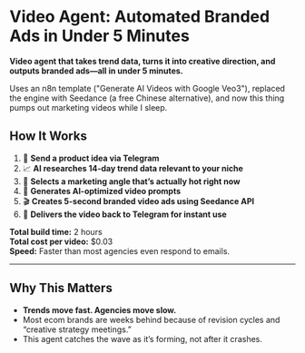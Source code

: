 # Video Agent: Automated Branded Ads in Under 5 Minutes

**Video agent that takes trend data, turns it into creative direction, and outputs branded ads—all in under 5 minutes.**

Uses an n8n template ("Generate AI Videos with Google Veo3"), replaced the engine with Seedance (a free Chinese alternative), and now this thing pumps out marketing videos while I sleep.

## How It Works

1. 🔁 **Send a product idea via Telegram**
2. 📈 **AI researches 14-day trend data relevant to your niche**
3. 🎯 **Selects a marketing angle that’s actually hot right now**
4. 🧠 **Generates AI-optimized video prompts**
5. 🎬 **Creates 5-second branded video ads using Seedance API**
6. 📲 **Delivers the video back to Telegram for instant use**

**Total build time:** 2 hours  
**Total cost per video:** $0.03  
**Speed:** Faster than most agencies even respond to emails.

---

## Why This Matters

- **Trends move fast. Agencies move slow.**
- Most ecom brands are weeks behind because of revision cycles and “creative strategy meetings.”
- This agent catches the wave as it’s forming, not after it crashes.
